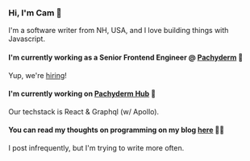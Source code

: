 ### Hi, I'm Cam 👋
I'm a software writer from NH, USA, and I love building things with Javascript.

#### I'm currently working as a Senior Frontend Engineer @ [Pachyderm](https://www.pachyderm.com/) 🧳
Yup, we're [hiring](https://jobs.lever.co/pachyderm/)!

#### I'm currently working on [Pachyderm Hub](https://hub.pachyderm.com) 🚀
Our techstack is React & Graphql (w/ Apollo).

#### You can read my thoughts on programming on my blog [here](https://bigono.dev/) 👨‍💻
I post infrequently, but I'm trying to write more often.

